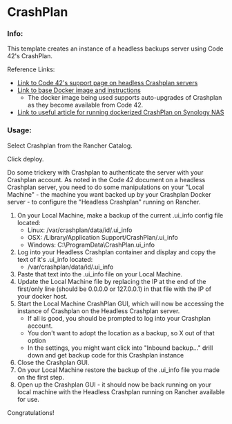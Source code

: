 # CrashPlan

### Info:

This template creates an instance of a headless backups server using Code 42's CrashPlan.

Reference Links:

* [Link to Code 42's support page on headless Crashplan servers](https://support.code42.com/CrashPlan/4/Configuring/Using_CrashPlan_On_A_Headless_Computer)
* [Link to base Docker image and instructions](https://github.com/JrCs/docker-crashplan)
  * The docker image being used supports auto-upgrades of Crashplan as they become available from Code 42.
* [Link to useful article for running dockerized CrashPlan on Synology NAS](https://miketabor.com/run-crashplan-docker-synology-nas/)
 
### Usage:

 Select Crashplan from the Rancher Catalog. 
 
 Click deploy.
 
 Do some trickery with Crashplan to authenticate the server with your Crashplan account. As noted in the Code 42
 document on a headless Crashplan server, you need to do some manipulations on your "Local Machine" - the machine
 you want backed up by your Crashplan Docker server - to configure the "Headless Crashplan" running on Rancher.
 
 1. On your Local Machine, make a backup of the current .ui_info config file located:
    * Linux: /var/crashplan/data/id/.ui_info
    * OSX: /Library/Application Support/CrashPlan/.ui_info
    * Windows: C:\ProgramData\CrashPlan\.ui_info
 2. Log into your Headless Crashplan container and display and copy the text of it's .ui_info located:
    * /var/crashplan/data/id/.ui_info
 3. Paste that text into the .ui_info file on your Local Machine.
 4. Update the Local Machine file by replacing the IP at the end of the first/only line (should be 0.0.0.0 or 127.0.0.1) in that file with the IP of your docker host.
 5. Start the Local Machine CrashPlan GUI, which will now be accessing the instance of Crashplan on the Headless Crashplan server.
    * If all is good, you should be prompted to log into your Crashplan account.
    * You don't want to adopt the location as a backup, so X out of that option
    * In the settings, you might want click into "Inbound backup..." drill down and get backup code for this Crashplan instance
 6. Close the Crashplan GUI.
 7. On your Local Machine restore the backup of the .ui_info file you made on the first step.
 8. Open up the Crashplan GUI - it should now be back running on your local machine with the Headless Crashplan running on Rancher available for use.
 
 Congratulations!
 
 
